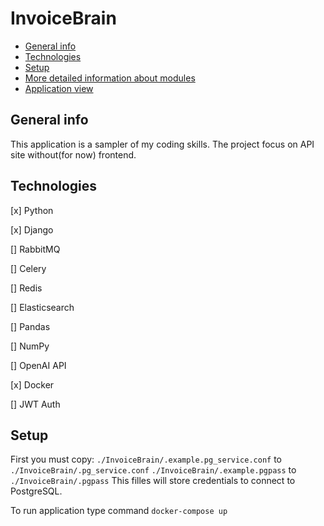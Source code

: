 # InvoiceBrain

- [General info](#general-info)
- [Technologies](#technologies)
- [Setup](#setup)
- [More detailed information about modules](#more-detailed-information-about-modules)
- [Application view](#application-view)

## General info

This application is a sampler of my coding skills.
The project focus on API site without(for now) frontend.

## Technologies

[x] Python

[x] Django

[] RabbitMQ

[] Celery

[] Redis

[] Elasticsearch

[] Pandas

[] NumPy

[] OpenAI API

[x] Docker

[] JWT Auth

## Setup

First you must copy:
`./InvoiceBrain/.example.pg_service.conf` to `./InvoiceBrain/.pg_service.conf`
`./InvoiceBrain/.example.pgpass` to `./InvoiceBrain/.pgpass`
This filles will store credentials to connect to PostgreSQL.

To run application type command `docker-compose up`
